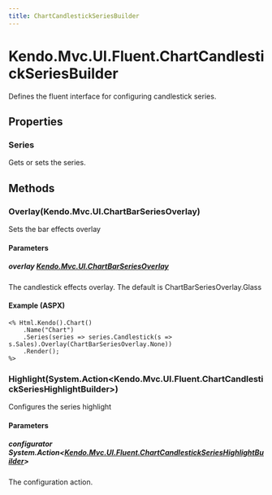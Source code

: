 ```yaml
---
title: ChartCandlestickSeriesBuilder
---
```


# Kendo.Mvc.UI.Fluent.ChartCandlestickSeriesBuilder
Defines the fluent interface for configuring candlestick series.



## Properties


### Series

Gets or sets the series.




## Methods


### Overlay(Kendo.Mvc.UI.ChartBarSeriesOverlay)
Sets the bar effects overlay


#### Parameters

##### overlay [Kendo.Mvc.UI.ChartBarSeriesOverlay](/api/aspnet-mvc/Kendo.Mvc.UI/ChartBarSeriesOverlay)
The candlestick effects overlay. The default is ChartBarSeriesOverlay.Glass




#### Example (ASPX)
    <% Html.Kendo().Chart()
        .Name("Chart")
        .Series(series => series.Candlestick(s => s.Sales).Overlay(ChartBarSeriesOverlay.None))
        .Render();
    %>


### Highlight(System.Action\<Kendo.Mvc.UI.Fluent.ChartCandlestickSeriesHighlightBuilder\>)
Configures the series highlight


#### Parameters

##### configurator System.Action<[Kendo.Mvc.UI.Fluent.ChartCandlestickSeriesHighlightBuilder](/api/aspnet-mvc/Kendo.Mvc.UI.Fluent/ChartCandlestickSeriesHighlightBuilder)>
The configuration action.






